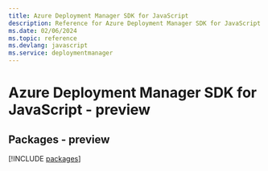 ```yaml
---
title: Azure Deployment Manager SDK for JavaScript
description: Reference for Azure Deployment Manager SDK for JavaScript
ms.date: 02/06/2024
ms.topic: reference
ms.devlang: javascript
ms.service: deploymentmanager
---
```

# Azure Deployment Manager SDK for JavaScript - preview
## Packages - preview
[!INCLUDE [packages](deployment-manager-index.md)]